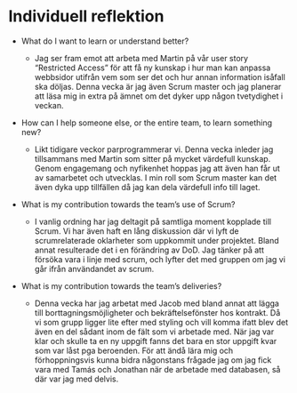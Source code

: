 # Individuell reflektion

* What do I want to learn or understand better?
  * Jag ser fram emot att arbeta med Martin på vår user story “Restricted Access” för att få ny kunskap i hur man kan anpassa webbsidor utifrån vem som ser det och hur annan information isåfall ska döljas. Denna vecka är jag även Scrum master och jag planerar att läsa mig in extra på ämnet om det dyker upp någon tvetydighet i veckan. 

* How can I help someone else, or the entire team, to learn something new?
  * Likt tidigare veckor parprogrammerar vi. Denna vecka inleder jag tillsammans med Martin som sitter på mycket värdefull kunskap. Genom engagemang och nyfikenhet hoppas jag att även han får ut av samarbetet och utvecklas. I min roll som Scrum master kan det även dyka upp tillfällen då jag kan dela värdefull info till laget.

* What is my contribution towards the team’s use of Scrum?
  * I vanlig ordning har jag deltagit på samtliga moment kopplade till Scrum. Vi har även haft en lång diskussion där vi lyft de scrumrelaterade oklarheter som uppkommit under projektet. Bland annat resulterade det i en förändring av DoD. Jag tänker på att försöka vara i linje med scrum, och lyfter det med gruppen om jag vi går ifrån användandet av scrum. 

* What is my contribution towards the team’s deliveries?
  * Denna vecka har jag arbetat med Jacob med bland annat att lägga till borttagningsmöjligheter och bekräftelsefönster hos kontrakt. Då vi som grupp ligger lite efter med styling och vill komma ifatt blev det även en del sådant inom de fält som vi arbetade med. När jag var klar och skulle ta en ny uppgift fanns det bara en stor uppgift kvar som var låst pga beroenden. För att ändå lära mig och förhoppningsvis kunna bidra någonstans frågade jag om jag fick vara med Tamás och Jonathan när de arbetade med databasen, så där var jag med delvis.
